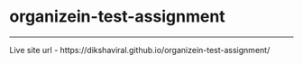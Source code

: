 # organizein-test-assignment
<hr>
Live site url - https://dikshaviral.github.io/organizein-test-assignment/

